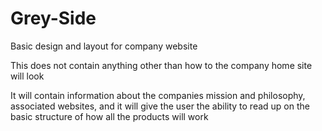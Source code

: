 # Grey-Side
Basic design and layout for company website

This does not contain anything other than how to the company home site will look

It will contain information about the companies mission and philosophy, associated websites, and it will give the user the ability to read up on the basic structure of how all the products will work
